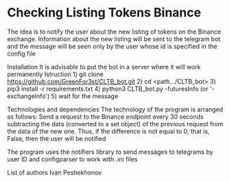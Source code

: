 # Checking Listing Tokens Binance

The idea is to notify the user about the new listing of tokens on the Binance exchange. Information about the new listing will be sent to the telegram bot and the message will be seen only by the user whose id is specified in the config file

Installation
  It is advisable to put the bot in a server where it will work permanently
  Istruction
    1) git clone https://github.com/GreenFor3st/CLTB_bot.git
    2) cd <path.../CLTB_bot>
    3) pip3 install -r requirements.txt
    4) python3 CLTB_bot.py -futuresInfo (or '-exchangeInfo')
    5) wait for the message 

Technologies and dependencies
  The technology of the program is arranged as follows:
  Send a request to the Binance endpoint every 30 seconds subtracting the data (converted to a set object) of the previous request from the data of the new   one. Thus, if the difference is not equal to 0, that is, False, then the user will be notified

  The program uses the notifiers library to send messages to telegrams by user ID and configparser to work with .ini files
  
 List of authors
  Ivan Peshekhonov
